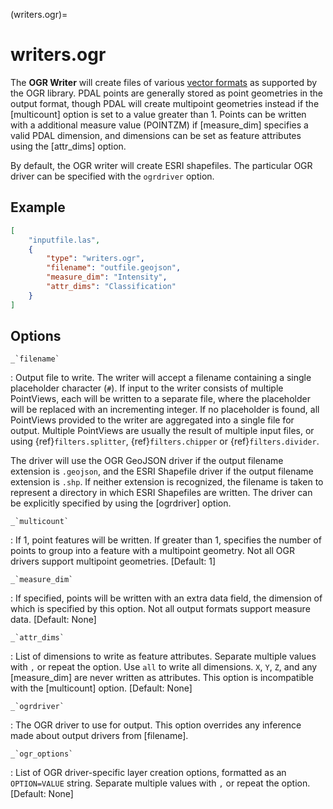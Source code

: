 (writers.ogr)=

# writers.ogr

The **OGR Writer** will create files of various [vector formats] as supported
by the OGR library.  PDAL points are generally stored as point geometries in the
output format, though PDAL will create multipoint geometries instead if the
[multicount] option is set to a value greater than 1.
Points can be written with a additional measure value (POINTZM) if [measure_dim]
specifies a valid PDAL dimension, and dimensions can be set as feature
attributes using the [attr_dims] option.

By default, the OGR writer will create ESRI shapefiles.  The particular OGR
driver can be specified with the `ogrdriver` option.

## Example

```json
[
    "inputfile.las",
    {
        "type": "writers.ogr",
        "filename": "outfile.geojson",
        "measure_dim": "Intensity",
        "attr_dims": "Classification"
    }
]
```

## Options

`` _`filename` ``

: Output file to write.  The writer will accept a filename containing
  a single placeholder character (`#`).  If input to the writer consists
  of multiple PointViews, each will be written to a separate file, where
  the placeholder will be replaced with an incrementing integer.  If no
  placeholder is found, all PointViews provided to the writer are
  aggregated into a single file for output.  Multiple PointViews are usually
  the result of multiple input files, or using {ref}`filters.splitter`,
  {ref}`filters.chipper` or {ref}`filters.divider`.

  The driver will use the OGR GeoJSON driver if the output filename
  extension is `.geojson`, and the ESRI Shapefile driver if the output
  filename extension is `.shp`.
  If neither extension is recognized, the filename is taken
  to represent a directory in which ESRI Shapefiles are written.  The
  driver can be explicitly specified by using the [ogrdriver] option.

`` _`multicount` ``

: If 1, point features will be written.  If greater than 1, specifies the
  number of points to group into a feature with a multipoint geometry.  Not all
  OGR drivers support multipoint geometries. \[Default: 1\]

`` _`measure_dim` ``

: If specified, points will be written with an extra data field, the dimension
  of which is specified by this option. Not all output formats support
  measure data. \[Default: None\]

`` _`attr_dims` ``

: List of dimensions to write as feature attributes. Separate multiple values
  with `,` or repeat the option. Use `all` to write all dimensions.
  `X`, `Y`, `Z`, and any [measure_dim] are never written as attributes.
  This option is incompatible with the [multicount] option. \[Default: None\]

`` _`ogrdriver` ``

: The OGR driver to use for output.  This option overrides any inference made
  about output drivers from [filename].

`` _`ogr_options` ``

: List of OGR driver-specific layer creation options, formatted as an
  `OPTION=VALUE` string. Separate multiple values with `,` or repeat the
  option. \[Default: None\]

```{include} writer_opts.md
```

[vector formats]: https://gdal.org/drivers/vector/index.html
